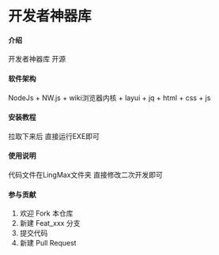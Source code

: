 # 开发者神器库

#### 介绍
开发者神器库 开源

#### 软件架构
NodeJs + NW.js + wiki浏览器内核 + layui + jq + html + css + js


#### 安装教程

拉取下来后 直接运行EXE即可

#### 使用说明

代码文件在LingMax文件夹
直接修改二次开发即可

#### 参与贡献

1. 欢迎 Fork 本仓库
2. 新建 Feat_xxx 分支
3. 提交代码
4. 新建 Pull Request